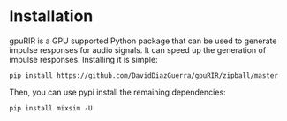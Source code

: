 # Installation

gpuRIR is a GPU supported Python package that can be used to generate impulse responses for audio signals. It can speed up the generation of impulse responses. Installing it is simple:

```shell
pip install https://github.com/DavidDiazGuerra/gpuRIR/zipball/master
```

Then, you can use pypi install the remaining dependencies:

```shell
pip install mixsim -U
```


